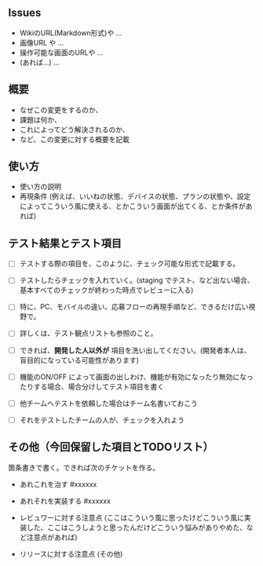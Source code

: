 ## Issues

* WikiのURL(Markdown形式)や ...
* 画像URL や ...
* 操作可能な画面のURLや ...
* (あれば...) ...


## 概要

* なぜこの変更をするのか、
* 課題は何か、
* これによってどう解決されるのか、
* など、この変更に対する概要を記載


## 使い方

* 使い方の説明
* 再現条件 (例えば、いいねの状態、デバイスの状態、プランの状態や、設定によってこういう風に使える、とかこういう画面が出てくる、とか条件があれば)


## テスト結果とテスト項目

* [ ] テストする際の項目を、このように、チェック可能な形式で記載する。
* [ ] テストしたらチェックを入れていく。(staging でテスト、など出ない場合、基本すべてのチェックが終わった時点でレビューに入る)
* [ ] 特に、PC、モバイルの違い、応募フローの再現手順など、できるだけ広い視野で。
* [ ] 詳しくは、テスト観点リストも参照のこと。
* [ ] できれば、**開発した人以外が** 項目を洗い出してください。(開発者本人は、盲目的になっている可能性があります)
* [ ] 機能のON/OFF によって画面の出しわけ、機能が有効になったり無効になったりする場合、場合分けしてテスト項目を書く
* [ ] 他チームへテストを依頼した場合はチーム名書いておこう
* [ ] それをテストしたチームの人が、チェックを入れよう


## その他（今回保留した項目とTODOリスト）

箇条書きで書く。できれば次のチケットを作る。

* あれこれを治す #xxxxxx
* あれそれを実装する #xxxxxx

* レビュワーに対する注意点 (ここはこういう風に思ったけどこういう風に実装した、ここはこうしようと思ったんだけどこういう悩みがありやめた、など注意点があれば)
* リリースに対する注意点 (その他)
